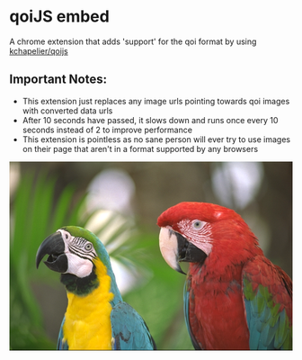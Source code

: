 # qoiJS embed

A chrome extension that adds 'support' for the qoi format by using [kchapelier/qoijs](https://github.com/kchapelier/qoijs)

## Important Notes:

 - This extension just replaces any image urls pointing towards qoi images with converted data urls
 - After 10 seconds have passed, it slows down and runs once every 10 seconds instead of 2 to improve performance
 - This extension is pointless as no sane person will ever try to use images on their page that aren't in a format supported by any browsers



![Test](https://raw.githubusercontent.com/kchapelier/qoijs/1796db56e18bfe6787b92f0b696bc0aa9e9b4566/test-images/kodim23.png)